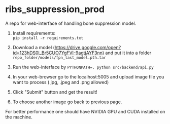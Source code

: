 # ribs_suppression_prod
A repo for web-interface of handling bone suppression model.

1. Install requirements:  
`pip install -r requirements.txt`

2. Download a model (https://drive.google.com/open?id=123hDS0l_Br5CUO7YgFVI-9agtjAYF3nn) and put it into a folder `repo_folder/models/fpn_last_model.pth.tar`

3. Run the web-interface by `PYTHONPATH=. python src/backend/api.py`

4. In your web-browser go to the localhost:5005 and upload image file you want to process (.jpg, .jpeg and .png allowed)

5. Click "Submit" button and get the result!

6. To choose another image go back to previous page.

For better performance one should have NVIDIA GPU and CUDA installed on the machine.
